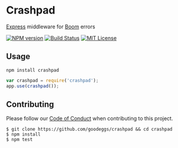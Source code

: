# Crashpad

[Express](https://www.npmjs.com/package/express) middleware for [Boom](https://www.npmjs.com/package/boom) errors

[![NPM version](http://img.shields.io/npm/v/crashpad.svg?style=flat-square)](https://www.npmjs.org/package/crashpad)
[![Build Status](http://img.shields.io/travis/goodeggs/crashpad.svg?style=flat-square)](https://travis-ci.org/goodeggs/crashpad)
[![MIT License](http://img.shields.io/badge/license-MIT-blue.svg?style=flat-square)](https://github.com/goodeggs/crashpad/blob/master/LICENSE.md)

## Usage

```
npm install crashpad
```

```javascript
var crashpad = require('crashpad');
app.use(crashpad());
```

## Contributing

Please follow our [Code of Conduct](https://github.com/goodeggs/crashpad/blob/master/CODE_OF_CONDUCT.md)
when contributing to this project.

```
$ git clone https://github.com/goodeggs/crashpad && cd crashpad
$ npm install
$ npm test
```

